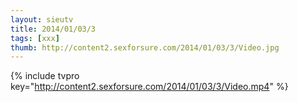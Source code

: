 ```yaml
--- 
layout: sieutv
title: 2014/01/03/3
tags: [xxx]
thumb: http://content2.sexforsure.com/2014/01/03/3/Video.jpg
---
```

{% include tvpro key="http://content2.sexforsure.com/2014/01/03/3/Video.mp4" %} 

